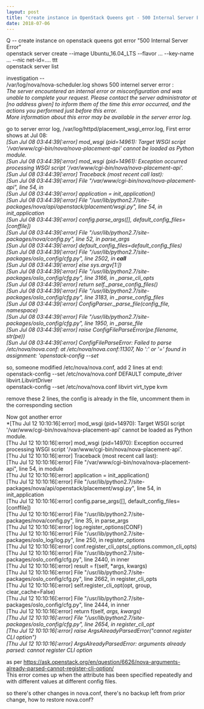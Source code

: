 ```yaml
---
layout: post
title: "create instance in OpenStack Queens got - 500 Internal Server Error"
date: 2018-07-06
---
```


Q -- create instance on openstack queens got error "500 Internal Server Error"  
openstack server create --image Ubuntu_16.04_LTS --flavor ... --key-name ... --nic net-id=.... ttt  
openstack server list  
  
investigation --   
/var/log/nova/nova-scheduler.log shows 500 internel server error :   
  *The server encountered an internal error or misconfiguration and was unable to complete your request. 
  Please contact the server administrator at [no address given] to inform them of the time this error occurred,  and the actions you performed just before this error.    
   More information about this error may be available in the server error log.*      

go to server error log, /var/log/httpd/placement_wsgi_error.log, First error shows at Jul 08:   
 *[Sun Jul 08 03:44:39[:error]  mod_wsgi (pid=14961): Target WSGI script '/var/www/cgi-bin/nova/nova-placement-api' cannot be loaded as Python module.  
  [Sun Jul 08 03:44:39[:error]  mod_wsgi (pid=14961): Exception occurred processing WSGI script '/var/www/cgi-bin/nova/nova-placement-api'.  
  [Sun Jul 08 03:44:39[:error]  Traceback (most recent call last):  
  [Sun Jul 08 03:44:39[:error]    File "/var/www/cgi-bin/nova/nova-placement-api", line 54, in <module>  
  [Sun Jul 08 03:44:39[:error]      application = init_application()  
  [Sun Jul 08 03:44:39[:error]    File "/usr/lib/python2.7/site-packages/nova/api/openstack/placement/wsgi.py", line 54, in init_application  
  [Sun Jul 08 03:44:39[:error]      config.parse_args([], default_config_files=[conffile])  
  [Sun Jul 08 03:44:39[:error]    File "/usr/lib/python2.7/site-packages/nova/config.py", line 52, in parse_args  
  [Sun Jul 08 03:44:39[:error]      default_config_files=default_config_files)  
  [Sun Jul 08 03:44:39[:error]    File "/usr/lib/python2.7/site-packages/oslo_config/cfg.py", line 2502, in __call__  
  [Sun Jul 08 03:44:39[:error]      else sys.argv[1:])  
  [Sun Jul 08 03:44:39[:error]    File "/usr/lib/python2.7/site-packages/oslo_config/cfg.py", line 3166, in _parse_cli_opts  
  [Sun Jul 08 03:44:39[:error]      return self._parse_config_files()  
  [Sun Jul 08 03:44:39[:error]    File "/usr/lib/python2.7/site-packages/oslo_config/cfg.py", line 3183, in _parse_config_files  
  [Sun Jul 08 03:44:39[:error]      ConfigParser._parse_file(config_file, namespace)  
  [Sun Jul 08 03:44:39[:error]    File "/usr/lib/python2.7/site-packages/oslo_config/cfg.py", line 1950, in _parse_file  
  [Sun Jul 08 03:44:39[:error]      raise ConfigFileParseError(pe.filename, str(pe))  
  [Sun Jul 08 03:44:39[:error]  ConfigFileParseError: Failed to parse /etc/nova/nova.conf: at /etc/nova/nova.conf:11307, No ':' or '=' found in assignment: 'openstack-config --set*    

so, someone modified /etc/nova/nova.conf, add 2 lines at end:   
openstack-config --set /etc/nova/nova.conf DEFAULT compute_driver libvirt.LibvirtDriver  
openstack-config --set /etc/nova/nova.conf libvirt virt_type kvm  
  
remove these 2 lines, the config is already in the file, uncomment them in the corresponding section  
 
Now got another error   
 *[Thu Jul 12 10:10:16[:error] mod_wsgi (pid=14970): Target WSGI script '/var/www/cgi-bin/nova/nova-placement-api' cannot be loaded as Python module.  
  [Thu Jul 12 10:10:16[:error] mod_wsgi (pid=14970): Exception occurred processing WSGI script '/var/www/cgi-bin/nova/nova-placement-api'.  
  [Thu Jul 12 10:10:16[:error] Traceback (most recent call last):  
  [Thu Jul 12 10:10:16[:error]   File "/var/www/cgi-bin/nova/nova-placement-api", line 54, in module  
  [Thu Jul 12 10:10:16[:error]     application = init_application()  
  [Thu Jul 12 10:10:16[:error]   File "/usr/lib/python2.7/site-packages/nova/api/openstack/placement/wsgi.py", line 54, in init_application  
  [Thu Jul 12 10:10:16[:error]     config.parse_args([], default_config_files=[conffile])  
  [Thu Jul 12 10:10:16[:error]   File "/usr/lib/python2.7/site-packages/nova/config.py", line 35, in parse_args  
  [Thu Jul 12 10:10:16[:error]     log.register_options(CONF)  
  [Thu Jul 12 10:10:16[:error]   File "/usr/lib/python2.7/site-packages/oslo_log/log.py", line 250, in register_options  
  [Thu Jul 12 10:10:16[:error]     conf.register_cli_opts(_options.common_cli_opts)  
  [Thu Jul 12 10:10:16[:error]   File "/usr/lib/python2.7/site-packages/oslo_config/cfg.py", line 2440, in inner  
  [Thu Jul 12 10:10:16[:error]     result = f(self, *args, kwargs)  
  [Thu Jul 12 10:10:16[:error]   File "/usr/lib/python2.7/site-packages/oslo_config/cfg.py", line 2662, in register_cli_opts  
  [Thu Jul 12 10:10:16[:error]     self.register_cli_opt(opt, group, clear_cache=False)  
  [Thu Jul 12 10:10:16[:error]   File "/usr/lib/python2.7/site-packages/oslo_config/cfg.py", line 2444, in inner  
  [Thu Jul 12 10:10:16[:error]     return f(self, *args, kwargs)  
  [Thu Jul 12 10:10:16[:error]   File "/usr/lib/python2.7/site-packages/oslo_config/cfg.py", line 2654, in register_cli_opt  
  [Thu Jul 12 10:10:16[:error]     raise ArgsAlreadyParsedError("cannot register CLI option")  
  [Thu Jul 12 10:10:16[:error] ArgsAlreadyParsedError: arguments already parsed: cannot register CLI option* 

as per https://ask.openstack.org/en/question/6626/nova-arguments-already-parsed-cannot-register-cli-option/  
This error comes up when the attribute has been specified repeatedly and with different values at different config files.  
  
so there's other changes in nova.conf, there's no backup left from prior change, how to restore nova.conf?   


